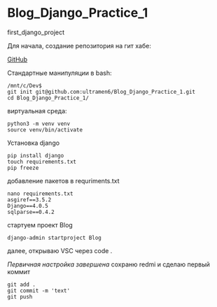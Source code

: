 # Blog_Django_Practice_1
first_django_project


Для начала, создание репозитория на гит хабе:

[GitHub](https://github.com/ultramen6/Blog_Django_Practice_1)

Стандартные манипуляции в bash:

```console
/mnt/c/Dev$
git init git@github.com:ultramen6/Blog_Django_Practice_1.git
cd Blog_Django_Practice_1/
```
виртуальная среда:
```console
python3 -m venv venv
source venv/bin/activate
```
Установка django
```console
pip install django
touch requirements.txt
pip freeze
```
добавление пакетов в requriments.txt
```console
nano requirements.txt
asgiref==3.5.2
Django==4.0.5
sqlparse==0.4.2
```
стартуем проект Blog
```console
django-admin startproject Blog
```
далее, открываю VSC через code . 

*Первичная настройка завершена*
сохраню redmi и сделаю первый коммит 

```console
git add .
git commit -m 'text'
git push
```

